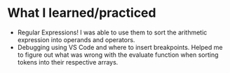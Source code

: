 # What I learned/practiced
- Regular Expressions! I was able to use them to sort the arithmetic expression into operands and operators.
- Debugging using VS Code and where to insert breakpoints. Helped me to figure out what was wrong with the evaluate function when sorting tokens into their respective arrays.

